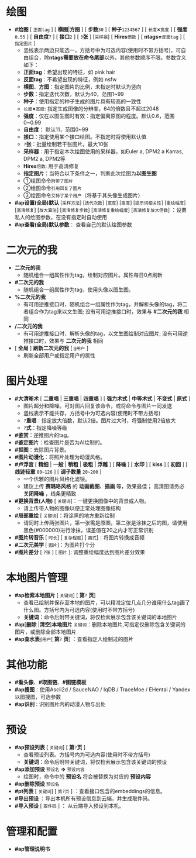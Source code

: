 <!--
 * @Author: 渔火Arcadia  https://github.com/yhArcadia
 * @Date: 2022-12-27 01:29:18
 * @LastEditors: 苏沫柒 3146312184@qq.com
 * @LastEditTime: 2023-02-11 10:03:29
 * @FilePath: \Yunzai-Bot\plugins\ap-plugin\components\help\help.md
 * @Description: 
 * 
 * Copyright (c) 2022 by 渔火Arcadia 1761869682@qq.com, All Rights Reserved. 
-->
# 绘图

* **#绘图** [ `正面tag` ]  [ **横图**|**方图** ] [ **步数**`30` ] [ **种子**`1234567` ] [ `长度`**×**`宽度` ] [ **强度**`0.55` ] [ **自由度**`7` ] [ **接口**`2` ] [ `3`**张** ] [`采样器`] [ **Hires**`倍数` ] [ **ntags=**`反面tag` ] [ `指定图片` ]
  * 竖线表示两边只能选一，方括号中为可选内容(使用时不带方括号)，可自由组合，除**ntags需要放在命令尾部**以外，其他参数顺序不限。参数含义如下：
  * **正面tag**：希望出现的特征，如 pink hair
  * **反面tag**：不希望出现的特征，例如 nsfw
  * **横图**、**方图**：指定图片的比例，未指定时默认为竖向
  * **步数**：指定迭代次数，默认为40，范围1~99
  * **种子**：使用指定的种子生成的图片具有较高的一致性
  * `长度`**×**`宽度`: 指定生成图像的分辨率，64的倍数且不超过2048
  * **强度**：仅在以图生图时有效：指定偏离原图的程度。默认0.6，范围0~0.99
  * **自由度**： 默认11，范围0~99
  * **接口**：指定使用某个接口绘图。不指定时将使用默认值
  * `?`**张**：批量绘制若干张图片。最大10张
  * **采样器**：用于指定本次绘图使用的采样器，如Euler a, DPM2 a Karras, DPM2 a, DPM2等
  * **Hires**`倍数`: 用于高清修复
  * **指定图片**：当符合以下条件之一，判断此次绘图为**以图生图**
  * ①绘图命令`附带了图片`
  * ②绘图命令`引用回复了图片`
  * ③绘图命令`艾特了某个用户`（将基于其头像生成图片）
* **#ap设置(全局)默认**  [` 采样方法 `]  [` 迭代次数 `]  [` 宽度 `]  [` 高度 `]  [` 提示词相关性 `]  [` 重绘幅度 `]  [` 高清修复 `]  [` 放大算法 `]  [` 高清修复步数 `]  [` 高清修复重绘幅度 `]  [` 高清修复放大倍数 `]  ：设置私人的绘图参数，在没有指定时自动使用
* **#ap查看(全局)默认参数**： 查看自己的默认绘图参数

# 二次元的我

* **二次元的我**
  * 随机组合一组属性作为tag，绘制对应图片。属性每日0点刷新
* **#二次元的我** 
  * 随机组合一组属性作为tag，使用头像以图生图。 
* **%二次元的我** 
  * 有可用逆推接口时，随机组合一组属性作为tag，并解析头像的tag，将二者组合作为tag来以文生图; 没有可用逆推接口时，效果与 **#二次元的我** 相同
* **/二次元的我** 
  * 有可用逆推接口时，解析头像的tag，以文生图绘制对应图片; 没有可用逆推接口时，效果与 **二次元的我** 相同
* [ **全局** ] **刷新二次元的我** [ `@用户` ]
  * 刷新全部用户或指定用户的属性

# 图片处理

* **#大清晰术** [ **二重唱** | **三重唱** | **四重唱** ] [ **强力术式** | **中等术式** | **不变式** | **原式** ] 
  * 图片超分和降噪。可对图片回复该命令，或将命令与图片一同发送
  * 竖线表示不能共存，方括号中为可选内容(使用时不带方括号)
  * `?`**重唱**：指定放大倍数，默认2倍。图片过大时，将强制使用2倍放大
  * `?`**式**：指定降噪等级
* **#鉴赏**：逆推图片的tag。
* **#鉴定图片**：检查图片是否为AI绘制的。
* **#抠图**：去除图片背景。
* **#图片动漫化**：将照片处理为动漫风格。
* **#卢浮宫** [ **精细** | **一般** | **稍粗** | **极粗** | **浮雕** ]  [ **降噪** ]  [ **水印** ]  [ **kiss** ]  [ **初回** ]  [ **线迹轻重** `80~126` ]  [ **调子数量** `20~200` ] 
  * 一个优雅的图片风格化滤镜。
  * 建议上传 **赛璐珞风格** 的 **动画截图**、**插画** 等，效果最佳；  高清图请务必 **关闭降噪** ，线条更精致
* **#更换背景(人物)** [ `关键词`]：一键更换图像中的背景或人物。
  * 请上传带人物的图像以便正常处理图像结构
* **#局部重绘** [ `关键词`]：将涂黑的地方重新绘制
  * 请同时上传两张图片，第一张需是原图，第二张是涂抹之后的图，请使用黑色(#000000)进行涂抹，误差值在20之内才可正常识别
* **#图片转音乐** [ `时长`] [ `复杂程度`] [ `曲式`]：将图片转换成音频
* **#二次元美学** [ `图片`]：为图片打个分
* **#图片差分** [ `?张` ] [ `图片` ]: 调整重绘幅度达到图片差分效果

# 本地图片管理

* **#ap检索本地图片** [ `关键词`] [ **第**`?` **页**]
  * 查看已绘制并保存至本地的图片，可以精准定位几点几分谁用什么tag画了什么图。方括号内为可选内容(使用时不带方括号)
  * **关键词**：命令后附带关键词，将仅检索展示包含该关键词的本地图片
* **#ap**[**删除** |**清空**]**本地图片** `关键词`：删除本地图片,可指定仅删除包含关键词的图片，或删除全部本地图片
* **#ap查水表**`@用户`[ **第**`?` **页**] ：查看指定人绘制过的图片


# 其他功能

* **#看头像**、**#取图链**、**#图链模板**
* **#ap搜图**：使用Ascii2d / SauceNAO / IqDB / TraceMoe / EHentai / Yandex以图搜图，可选参数
* **#ap识别** : 识别图片内的动漫人物与出处

# 预设

* **#ap预设列表** [ `关键词`] [ **第**`?`**页** ]
  * 查看预设列表。方括号内为可选内容(使用时不带方括号)
  * **关键词**：命令后附带关键词，将仅检索展示包含该关键词的预设
* **#ap添加预设** `预设名` **=>** `预设内容` 
  * 绘图时，命令中的 **预设名** 将会被替换为对应的 **预设内容**
* **#ap删除预设** `预设名`
* **#pt列表** [ `关键词`] [ `第?页` ] ：查看接口包含的embeddings的信息。
* **#导出预设** ：导出本机所有预设信息到云端，并生成取件码。
* **#导入预设** [ `取件码` ] ： 从云端导入预设到本机。


# 管理和配置

* **#ap管理说明书**